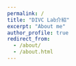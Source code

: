 ```yaml
---
permalink: /
title: "DIVC Lab介紹"
excerpt: "About me"
author_profile: true
redirect_from: 
  - /about/
  - /about.html
---
```

